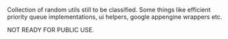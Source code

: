 
Collection of random utils still to be classified.   Some things like efficient priority queue implementations, 
ui helpers, google appengine wrappers etc. 


NOT READY FOR PUBLIC USE.
